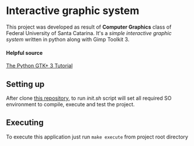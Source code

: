 # Interactive graphic system

This project was developed as result of **Computer Graphics** class of Federal University of Santa Catarina. It's a *simple interactive graphic system* written in python along with Gimp Toolkit 3.

#### Helpful source
[The Python GTK+ 3 Tutorial](https://python-gtk-3-tutorial.readthedocs.io/en/latest/index.html)

## Setting up
After clone [this repository](git@github.com:Arthur-Henrique/Ine5420.git), to run *init.sh* script will set all required SO environment to compile, execute and test the project.

## Executing
To execute this application just run `make execute` from project root directory
